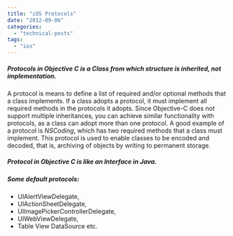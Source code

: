 ```yaml
---
title: "iOS Protocols"
date: "2012-09-06"
categories: 
  - "technical-posts"
tags: 
  - "ios"
---
```


##### **Protocols** in Objective C is a Class from which structure is inherited, not implementation.

A protocol is means to define a list of required and/or optional methods that a class implements. If a class adopts a protocol, it must implement all required methods in the protocols it adopts. Since Objective-C does not support multiple inheritances, you can achieve similar functionality with protocols, as a class can adopt more than one protocol. A good example of a protocol is _NSCoding_, which has two required methods that a class must implement. This protocol is used to enable classes to be encoded and decoded, that is, archiving of objects by writing to permanent storage.

##### Protocol in Objective C is like an Interface in Java.

##### Some default protocols:

- UIAlertViewDelegate,
- UIActionSheetDelegate,
- UIImagePickerControllerDelegate,
- UIWebViewDelegate,
- Table View DataSource etc.
